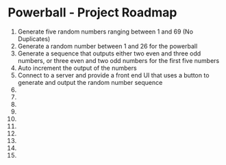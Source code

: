 <h1>Powerball - Project Roadmap</h1>

<ol>
  <li>Generate five random numbers ranging between 1 and 69 (No Duplicates)</li>
  <li>Generate a random number between 1 and 26 for the powerball</li>
  <li>Generate a sequence that outputs either two even and three odd numbers, or three even and two odd numbers for the first five numbers</li>
  <li>Auto increment the output of the numbers</li>
  <li>Connect to a server and provide a front end UI that uses a button to generate and output the random number sequence</li>
  <li></li>
  <li></li>
  <li></li>
  <li></li>
  <li></li>
  <li></li>
  <li></li>
  <li></li>
  <li></li>
  <li></li>
</ol>
